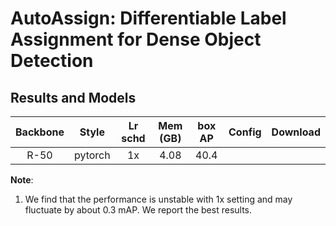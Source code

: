 # AutoAssign: Differentiable Label Assignment for Dense Object Detection

## Results and Models

| Backbone  | Style   | Lr schd | Mem (GB) |   box AP | Config | Download |
|:---------:|:-------:|:-------:|:--------:|:------:|:------:|:--------:|
| R-50     | pytorch | 1x      | 4.08      |   40.4  |


**Note**:

1. We find that the performance is unstable with 1x setting and may
fluctuate by about 0.3 mAP. We report the best results.
